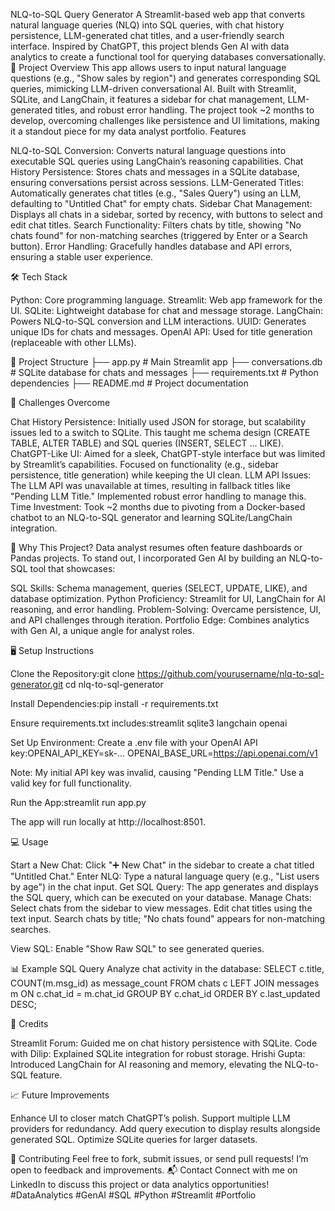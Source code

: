 NLQ-to-SQL Query Generator
A Streamlit-based web app that converts natural language queries (NLQ) into SQL queries, with chat history persistence, LLM-generated chat titles, and a user-friendly search interface. Inspired by ChatGPT, this project blends Gen AI with data analytics to create a functional tool for querying databases conversationally.
🚀 Project Overview
This app allows users to input natural language questions (e.g., "Show sales by region") and generates corresponding SQL queries, mimicking LLM-driven conversational AI. Built with Streamlit, SQLite, and LangChain, it features a sidebar for chat management, LLM-generated titles, and robust error handling. The project took ~2 months to develop, overcoming challenges like persistence and UI limitations, making it a standout piece for my data analyst portfolio.
Features

NLQ-to-SQL Conversion: Converts natural language questions into executable SQL queries using LangChain’s reasoning capabilities.
Chat History Persistence: Stores chats and messages in a SQLite database, ensuring conversations persist across sessions.
LLM-Generated Titles: Automatically generates chat titles (e.g., "Sales Query") using an LLM, defaulting to "Untitled Chat" for empty chats.
Sidebar Chat Management: Displays all chats in a sidebar, sorted by recency, with buttons to select and edit chat titles.
Search Functionality: Filters chats by title, showing "No chats found" for non-matching searches (triggered by Enter or a Search button).
Error Handling: Gracefully handles database and API errors, ensuring a stable user experience.

🛠️ Tech Stack

Python: Core programming language.
Streamlit: Web app framework for the UI.
SQLite: Lightweight database for chat and message storage.
LangChain: Powers NLQ-to-SQL conversion and LLM interactions.
UUID: Generates unique IDs for chats and messages.
OpenAI API: Used for title generation (replaceable with other LLMs).

📂 Project Structure
├── app.py              # Main Streamlit app
├── conversations.db    # SQLite database for chats and messages
├── requirements.txt    # Python dependencies
├── README.md           # Project documentation

🚧 Challenges Overcome

Chat History Persistence: Initially used JSON for storage, but scalability issues led to a switch to SQLite. This taught me schema design (CREATE TABLE, ALTER TABLE) and SQL queries (INSERT, SELECT ... LIKE).
ChatGPT-Like UI: Aimed for a sleek, ChatGPT-style interface but was limited by Streamlit’s capabilities. Focused on functionality (e.g., sidebar persistence, title generation) while keeping the UI clean.
LLM API Issues: The LLM API was unavailable at times, resulting in fallback titles like "Pending LLM Title." Implemented robust error handling to manage this.
Time Investment: Took ~2 months due to pivoting from a Docker-based chatbot to an NLQ-to-SQL generator and learning SQLite/LangChain integration.

🎯 Why This Project?
Data analyst resumes often feature dashboards or Pandas projects. To stand out, I incorporated Gen AI by building an NLQ-to-SQL tool that showcases:

SQL Skills: Schema management, queries (SELECT, UPDATE, LIKE), and database optimization.
Python Proficiency: Streamlit for UI, LangChain for AI reasoning, and error handling.
Problem-Solving: Overcame persistence, UI, and API challenges through iteration.
Portfolio Edge: Combines analytics with Gen AI, a unique angle for analyst roles.

🖥️ Setup Instructions

Clone the Repository:git clone https://github.com/yourusername/nlq-to-sql-generator.git
cd nlq-to-sql-generator


Install Dependencies:pip install -r requirements.txt

Ensure requirements.txt includes:streamlit
sqlite3
langchain
openai


Set Up Environment:
Create a .env file with your OpenAI API key:OPENAI_API_KEY=sk-...
OPENAI_BASE_URL=https://api.openai.com/v1


Note: My initial API key was invalid, causing "Pending LLM Title." Use a valid key for full functionality.


Run the App:streamlit run app.py

The app will run locally at http://localhost:8501.

💻 Usage

Start a New Chat: Click "➕ New Chat" in the sidebar to create a chat titled "Untitled Chat."
Enter NLQ: Type a natural language query (e.g., "List users by age") in the chat input.
Get SQL Query: The app generates and displays the SQL query, which can be executed on your database.
Manage Chats:
Select chats from the sidebar to view messages.
Edit chat titles using the text input.
Search chats by title; "No chats found" appears for non-matching searches.


View SQL: Enable "Show Raw SQL" to see generated queries.

📊 Example SQL Query
Analyze chat activity in the database:
SELECT c.title, COUNT(m.msg_id) as message_count
FROM chats c
LEFT JOIN messages m ON c.chat_id = m.chat_id
GROUP BY c.chat_id
ORDER BY c.last_updated DESC;

🙌 Credits

Streamlit Forum: Guided me on chat history persistence with SQLite.
Code with Dilip: Explained SQLite integration for robust storage.
Hrishi Gupta: Introduced LangChain for AI reasoning and memory, elevating the NLQ-to-SQL feature.

📈 Future Improvements

Enhance UI to closer match ChatGPT’s polish.
Support multiple LLM providers for redundancy.
Add query execution to display results alongside generated SQL.
Optimize SQLite queries for larger datasets.

🤝 Contributing
Feel free to fork, submit issues, or send pull requests! I’m open to feedback and improvements.
📬 Contact
Connect with me on LinkedIn to discuss this project or data analytics opportunities!
#DataAnalytics #GenAI #SQL #Python #Streamlit #Portfolio
